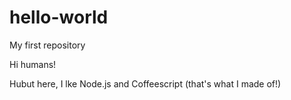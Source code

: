 # hello-world
My first repository

Hi humans!

Hubut here, I lke Node.js and Coffeescript (that's what I made of!)
